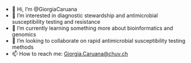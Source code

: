 - 👋 Hi, I’m @GiorgiaCaruana
- 👀 I’m interested in diagnostic stewardship and antimicrobial susceptibility testing and resistance
- 🌱 I’m currently learning something more about bioinformatics and genomics
- 💞️ I’m looking to collaborate on rapid antimicrobial susceptibility testing methods
- 📫 How to reach me: Giorgia.Caruana@chuv.ch

<!---
GiorgiaCaruana/GiorgiaCaruana is a ✨ special ✨ repository because its `README.md` (this file) appears on your GitHub profile.
You can click the Preview link to take a look at your changes.
--->
